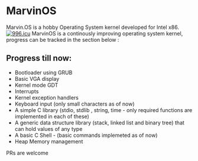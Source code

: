 # MarvinOS

Marvin.OS is a hobby Operating System kernel developed for Intel x86. 
[![996.icu](https://img.shields.io/badge/link-996.icu-red.svg)](https://996.icu)
MarvinOS is a continously improving operating system kernel, progress can be tracked in the section below :

## Progress till now:
   * Bootloader using GRUB
   * Basic VGA display
   * Kernel mode GDT
   * Interrupts
   * Kernel exception handlers
   * Keyboard input (only small characters as of now)
   * A simple C library (stdio, stdlib , string, time - only required functions are implemented in each of these)
   * A generic data structure library (stack, linked list and binary tree) that can hold values of any type
   * A basic C Shell - (basic commands implemeted as of now)
   * Heap Memory management 
   
PRs are welcome
